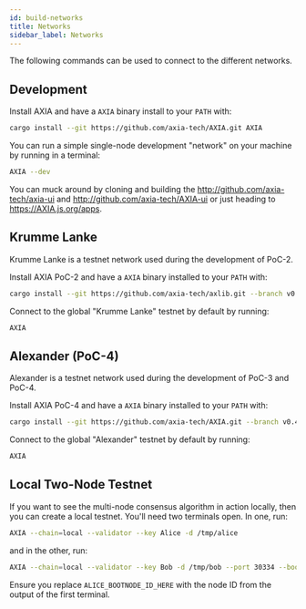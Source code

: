 ```yaml
---
id: build-networks
title: Networks
sidebar_label: Networks
---
```


The following commands can be used to connect to the different networks.

## Development

Install AXIA and have a `AXIA` binary install to your `PATH` with:

```bash
cargo install --git https://github.com/axia-tech/AXIA.git AXIA
```

You can run a simple single-node development "network" on your machine by running in a terminal:

```bash
AXIA --dev
```

You can muck around by cloning and building the http://github.com/axia-tech/axia-ui and http://github.com/axia-tech/AXIA-ui or just heading to https://AXIA.js.org/apps.

## Krumme Lanke

Krumme Lanke is a testnet network used during the development of PoC-2.

Install AXIA PoC-2 and have a `AXIA` binary installed to your `PATH` with:

```bash
cargo install --git https://github.com/axia-tech/axlib.git --branch v0.2 AXIA
```

Connect to the global "Krumme Lanke" testnet by default by running:

```bash
AXIA
```

## Alexander (PoC-4)

Alexander is a testnet network used during the development of PoC-3 and PoC-4.

Install AXIA PoC-4 and have a `AXIA` binary installed to your `PATH` with:

```bash
cargo install --git https://github.com/axia-tech/AXIA.git --branch v0.4 AXIA
```

Connect to the global "Alexander" testnet by default by running:

```bash
AXIA
```

## Local Two-Node Testnet

If you want to see the multi-node consensus algorithm in action locally, then you can create a local testnet. You'll need two terminals open. In one, run:

```bash
AXIA --chain=local --validator --key Alice -d /tmp/alice
```

and in the other, run:

```bash
AXIA --chain=local --validator --key Bob -d /tmp/bob --port 30334 --bootnodes '/ip4/127.0.0.1/tcp/30333/p2p/ALICE_BOOTNODE_ID_HERE'
```

Ensure you replace `ALICE_BOOTNODE_ID_HERE` with the node ID from the output of the first terminal.
